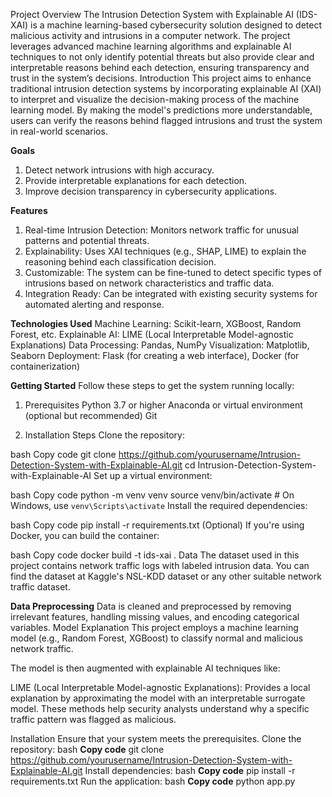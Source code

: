 Project Overview
The Intrusion Detection System with Explainable AI (IDS-XAI) is a machine learning-based cybersecurity solution designed to detect malicious activity and intrusions in 
a computer network. The project leverages advanced machine learning algorithms and explainable AI techniques to not only identify potential threats but also provide clear 
and interpretable reasons behind each detection, ensuring transparency and trust in the system’s decisions.
Introduction
This project aims to enhance traditional intrusion detection systems by incorporating explainable AI (XAI) to interpret and visualize the decision-making process of the machine learning model. By making the model's predictions more understandable, users can verify the reasons behind flagged intrusions and trust the system in real-world scenarios.

**Goals**
1. Detect network intrusions with high accuracy.
2. Provide interpretable explanations for each detection.
3. Improve decision transparency in cybersecurity applications.

**Features**
1. Real-time Intrusion Detection: Monitors network traffic for unusual patterns and potential threats.
2. Explainability: Uses XAI techniques (e.g., SHAP, LIME) to explain the reasoning behind each classification decision.
3. Customizable: The system can be fine-tuned to detect specific types of intrusions based on network characteristics and traffic data.
4. Integration Ready: Can be integrated with existing security systems for automated alerting and response.
   
**Technologies Used**
Machine Learning: Scikit-learn, XGBoost, Random Forest, etc.
Explainable AI: LIME (Local Interpretable Model-agnostic Explanations)
Data Processing: Pandas, NumPy
Visualization: Matplotlib, Seaborn
Deployment: Flask (for creating a web interface), Docker (for containerization)

**Getting Started**
Follow these steps to get the system running locally:

1. Prerequisites
Python 3.7 or higher
Anaconda or virtual environment (optional but recommended)
Git

2. Installation Steps
Clone the repository:

bash
Copy code
git clone https://github.com/yourusername/Intrusion-Detection-System-with-Explainable-AI.git
cd Intrusion-Detection-System-with-Explainable-AI
Set up a virtual environment:

bash
Copy code
python -m venv venv
source venv/bin/activate  # On Windows, use `venv\Scripts\activate`
Install the required dependencies:

bash
Copy code
pip install -r requirements.txt
(Optional) If you're using Docker, you can build the container:

bash
Copy code
docker build -t ids-xai .
Data
The dataset used in this project contains network traffic logs with labeled intrusion data. You can find the dataset at Kaggle's NSL-KDD dataset or any other suitable network traffic dataset.

**Data Preprocessing**
Data is cleaned and preprocessed by removing irrelevant features, handling missing values, and encoding categorical variables.
Model Explanation
This project employs a machine learning model (e.g., Random Forest, XGBoost) to classify normal and malicious network traffic.

The model is then augmented with explainable AI techniques like:


LIME (Local Interpretable Model-agnostic Explanations): Provides a local explanation by approximating the model with an interpretable surrogate model.
These methods help security analysts understand why a specific traffic pattern was flagged as malicious.

Installation
Ensure that your system meets the prerequisites.
Clone the repository:
bash
**Copy code**
git clone https://github.com/yourusername/Intrusion-Detection-System-with-Explainable-AI.git
Install dependencies:
bash
**Copy code**
pip install -r requirements.txt
Run the application:
bash
**Copy code**
python app.py

